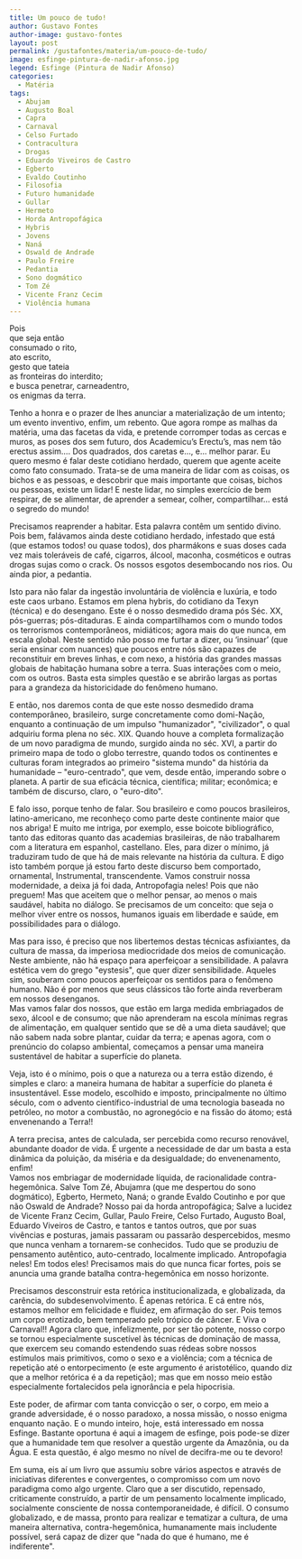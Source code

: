 ```yaml
---
title: Um pouco de tudo!
author: Gustavo Fontes
author-image: gustavo-fontes
layout: post
permalink: /gustafontes/materia/um-pouco-de-tudo/
image: esfinge-pintura-de-nadir-afonso.jpg
legend: Esfinge (Pintura de Nadir Afonso)
categories:
  - Matéria
tags:
  - Abujam
  - Augusto Boal
  - Capra
  - Carnaval
  - Celso Furtado
  - Contracultura
  - Drogas
  - Eduardo Viveiros de Castro
  - Egberto
  - Evaldo Coutinho
  - Filosofia
  - Futuro humanidade
  - Gullar
  - Hermeto
  - Horda Antropofágica
  - Hybris
  - Jovens
  - Naná
  - Oswald de Andrade
  - Paulo Freire
  - Pedantia
  - Sono dogmático
  - Tom Zé
  - Vicente Franz Cecim
  - Violência humana
---
```

Pois  
que seja então  
consumado o rito,  
ato escrito,  
gesto que tateia  
as fronteiras do interdito;  
e busca penetrar, carneadentro,  
os enigmas da terra.

Tenho a honra e o prazer de lhes anunciar a materialização de um intento; um evento inventivo, enfim, um rebento. Que agora rompe as malhas da matéria, uma das facetas da vida, e pretende corromper todas as cercas e muros, as poses dos sem futuro, dos Academicu’s Erectu’s, mas nem tão erectus assim…. Dos quadrados, dos caretas e…, e… melhor parar. Eu quero mesmo é falar deste cotidiano herdado, querem que agente aceite como fato consumado. Trata-se de uma maneira de lidar com as coisas, os bichos e as pessoas, e descobrir que mais importante que coisas, bichos ou pessoas, existe um lidar! E neste lidar, no simples exercício de bem respirar, de se alimentar, de aprender a semear, colher, compartilhar… está o segredo do mundo!

Precisamos reaprender a habitar. Esta palavra contêm um sentido divino. Pois bem, falávamos ainda deste cotidiano herdado, infestado que está (que estamos todos! ou quase todos), dos pharmákons e suas doses cada vez mais toleráveis de café, cigarros, álcool, maconha, cosméticos e outras drogas sujas como o crack. Os nossos esgotos desembocando nos rios. Ou ainda pior, a pedantia.

Isto para não falar da ingestão involuntária de violência e luxúria, e todo este caos urbano. Estamos em plena hybris, do cotidiano da Texyn (técnica) e do desengano. Este é o nosso desmedido drama pós Séc. XX, pós-guerras; pós-ditaduras. E ainda compartilhamos com o mundo todos os terrorismos contemporâneos, midiáticos; agora mais do que nunca, em escala global. Neste sentido não posso me furtar a dizer, ou ‘insinuar’ (que seria ensinar com nuances) que poucos entre nós são capazes de reconstituir em breves linhas, e com nexo, a história das grandes massas globais de habitação humana sobre a terra. Suas interações com o meio, com os outros. Basta esta simples questão e se abrirão largas as portas para a grandeza da historicidade do fenômeno humano.

E então, nos daremos conta de que este nosso desmedido drama contemporâneo, brasileiro, surge concretamente como domi-Nação, enquanto a continuação de um impulso "humanizador", "civilizador", o qual adquiriu forma plena no séc. XIX. Quando houve a completa formalização de um novo paradigma de mundo, surgido ainda no séc. XVI, a partir do primeiro mapa de todo o globo terrestre, quando todos os continentes e culturas foram integrados ao primeiro "sistema mundo" da história da humanidade – "euro-centrado", que vem, desde então, imperando sobre o planeta. A partir de sua eficácia técnica, científica; militar; econômica; e também de discurso, claro, o "euro-dito".

E falo isso, porque tenho de falar. Sou brasileiro e como poucos brasileiros, latino-americano, me reconheço como parte deste continente maior que nos abriga! E muito me intriga, por exemplo, esse boicote bibliográfico, tanto das editoras quanto das academias brasileiras, de não trabalharem com a literatura em espanhol, castellano. Eles, para dizer o mínimo, já traduziram tudo de que há de mais relevante na história da cultura. E digo isto também porque já estou farto deste discurso bem comportado, ornamental, Instrumental, transcendente. Vamos construir nossa modernidade, a deixa já foi dada, Antropofagia neles! Pois que não preguem! Mas que aceitem que o melhor pensar, ao menos o mais saudável, habita no diálogo. Se precisamos de um conceito: que seja o melhor viver entre os nossos, humanos iguais em liberdade e saúde, em possibilidades para o diálogo.

Mas para isso, é preciso que nos libertemos destas técnicas asfixiantes, da cultura de massa, da imperiosa mediocridade dos meios de comunicação. Neste ambiente, não há espaço para aperfeiçoar a sensibilidade. A palavra estética vem do grego "eystesis", que quer dizer sensibilidade. Aqueles sim, souberam como poucos aperfeiçoar os sentidos para o fenômeno humano. Não é por menos que seus clássicos tão forte ainda reverberam em nossos desenganos.  
Mas vamos falar dos nossos, que estão em larga medida embriagados de sexo, álcool e de consumo; que não aprenderam na escola mínimas regras de alimentação, em qualquer sentido que se dê a uma dieta saudável; que não sabem nada sobre plantar, cuidar da terra; e apenas agora, com o prenúncio do colapso ambiental, começamos a pensar uma maneira sustentável de habitar a superfície do planeta.

Veja, isto é o mínimo, pois o que a natureza ou a terra estão dizendo, é simples e claro: a maneira humana de habitar a superfície do planeta é insustentável. Esse modelo, escolhido e imposto, principalmente no último século, com o advento científico-industrial de uma tecnologia baseada no petróleo, no motor a combustão, no agronegócio e na fissão do átomo; está envenenando a Terra!!

A terra precisa, antes de calculada, ser percebida como recurso renovável, abundante doador de vida. É urgente a necessidade de dar um basta a esta dinâmica da poluição, da miséria e da desigualdade; do envenenamento, enfim!  
Vamos nos embriagar de modernidade líquida, de racionalidade contra-hegemônica. Salve Tom Zé, Abujamra (que me despertou do sono dogmático), Egberto, Hermeto, Naná; o grande Evaldo Coutinho e por que não Oswald de Andrade? Nosso pai da horda antropofágica; Salve a lucidez de Vicente Franz Cecim, Gullar, Paulo Freire, Celso Furtado, Augusto Boal, Eduardo Viveiros de Castro, e tantos e tantos outros, que por suas vivências e posturas, jamais passaram ou passarão despercebidos, mesmo que nunca venham a tornarem-se conhecidos. Tudo que se produziu de pensamento autêntico, auto-centrado, localmente implicado. Antropofagia neles! Em todos eles! Precisamos mais do que nunca ficar fortes, pois se anuncia uma grande batalha contra-hegemônica em nosso horizonte.

Precisamos desconstruir esta retórica institucionalizada, e globalizada, da carência, do subdesenvolvimento. É apenas retórica. E cá entre nós, estamos melhor em felicidade e fluidez, em afirmação do ser. Pois temos um corpo erotizado, bem temperado pelo trópico de câncer. E Viva o Carnaval!! Agora claro que, infelizmente, por ser tão potente, nosso corpo se tornou especialmente suscetível às técnicas de dominação de massa, que exercem seu comando estendendo suas rédeas sobre nossos estímulos mais primitivos, como o sexo e a violência; com a técnica de repetição até o entorpecimento (e este argumento é aristotélico, quando diz que a melhor retórica é a da repetição); mas que em nosso meio estão especialmente fortalecidos pela ignorância e pela hipocrisia.

Este poder, de afirmar com tanta convicção o ser, o corpo, em meio a grande adversidade, é o nosso paradoxo, a nossa missão, o nosso enigma enquanto nação. E o mundo inteiro, hoje, está interessado em nossa Esfinge. Bastante oportuna é aqui a imagem de esfinge, pois pode-se dizer que a humanidade tem que resolver a questão urgente da Amazônia, ou da Água. E esta questão, é algo mesmo no nível de decifra-me ou te devoro!

Em suma, eis aí um livro que assumiu sobre vários aspectos e através de iniciativas diferentes e convergentes, o compromisso com um novo paradigma como algo urgente. Claro que a ser discutido, repensado, criticamente construído, a partir de um pensamento localmente implicado, socialmente consciente de nossa contemporaneidade, é difícil. O consumo globalizado, e de massa, pronto para realizar e tematizar a cultura, de uma maneira alternativa, contra-hegemônica, humanamente mais includente possível, será capaz de dizer que "nada do que é humano, me é indiferente".